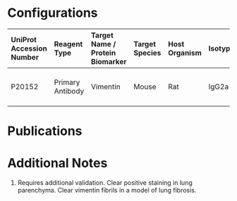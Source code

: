 # Configurations

| UniProt Accession Number   | Reagent Type     | Target Name / Protein Biomarker   | Target Species   | Host Organism   | Isotype   | Clonality   | Vendor    |   Catalog Number | Conjugate   | RRID       | Availability   | Method        | Tissue Preservation               | Target Tissue   | Tissue State   | Detergent         | Antigen Retrieval Conditions   | Dye Inactivation Conditions   | Recommend   | Agree               | Disagree   | Contributor         | Notes       |
|:---------------------------|:-----------------|:----------------------------------|:-----------------|:----------------|:----------|:------------|:----------|-----------------:|:------------|:-----------|:---------------|:--------------|:----------------------------------|:----------------|:---------------|:------------------|:-------------------------------|:------------------------------|:------------|:--------------------|:-----------|:--------------------|:------------|
| P20152                     | Primary Antibody | Vimentin                          | Mouse            | Rat             | IgG2a     | W16220A     | BioLegend |           699308 | AF647       | AB_2888890 | Stock          | IBEX2D Manual | 1:4 Cytofix/Cytoperm Fixed Frozen | Lung            | NA             | 0.3% Triton-X-100 | NA                             | 1 mg/ml LiBH4 15 minutes      | Yes         | 0000-0001-5813-2581 | NA         | 0000-0001-5813-2581 | [1](#notes) |

# Publications



# Additional Notes

<a name="notes"></a>
1. Requires additional validation. Clear positive staining in lung parenchyma. Clear vimentin fibrils in a model of lung fibrosis.
